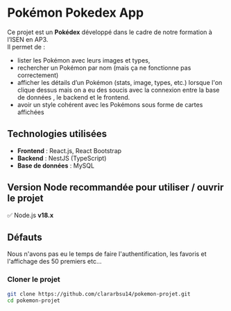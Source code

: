 # Pokémon Pokedex App

Ce projet est un **Pokédex** développé dans le cadre de notre formation à l’ISEN en AP3.  
Il permet de :
- lister les Pokémon avec leurs images et types,
- rechercher un Pokémon par nom (mais ça ne fonctionne pas correctement)
- afficher les détails d’un Pokémon (stats, image, types, etc.) lorsque l'on clique dessus mais on a eu des soucis avec la connexion entre la base de données , le backend et le frontend.
- avoir un style cohérent avec les Pokémons sous forme de cartes affichées

## Technologies utilisées

- **Frontend** : React.js, React Bootstrap
- **Backend** : NestJS (TypeScript) 
- **Base de données** : MySQL  

## Version Node recommandée pour utiliser / ouvrir le projet 

✅ Node.js **v18.x** 

## Défauts
Nous n'avons pas eu le temps de faire l'authentification, les favoris et l'affichage des 50 premiers etc...


### Cloner le projet

```bash
git clone https://github.com/clararbsu14/pokemon-projet.git
cd pokemon-projet


